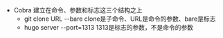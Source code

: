 - Cobra 建立在命令、参数和标志这三个结构之上
	- git clone URL --bare       clone是子命令、URL是命令的参数、bare是标志
	- hugo server --port=1313   1313是标志的参数，不是命令的参数